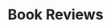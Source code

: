 ---
link: /book-reviews
title: Book Reviews
layout: null
permalink: null
order: 4
external: false
type: internal
visible: true
---